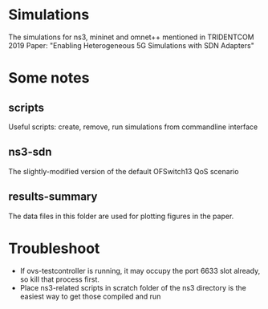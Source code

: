 # Simulations

The simulations for ns3, mininet and omnet++ mentioned in TRIDENTCOM 2019 Paper: "Enabling Heterogeneous 5G Simulations with SDN Adapters"

# Some notes

## scripts
Useful scripts: create, remove, run simulations from commandline interface

## ns3-sdn

The slightly-modified version of the default OFSwitch13 QoS scenario

## results-summary

The data files in this folder are used for plotting figures in the paper.



# Troubleshoot
* If ovs-testcontroller is running, it may occupy the port 6633 slot already, so kill that process first.
* Place ns3-related scripts in scratch folder of the ns3 directory is the easiest way to get those compiled and run 


